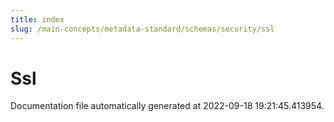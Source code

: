 ```yaml
---
title: index
slug: /main-concepts/metadata-standard/schemas/security/ssl
---
```


# Ssl

Documentation file automatically generated at 2022-09-18 19:21:45.413954.
